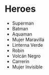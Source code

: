# Heroes

* Superman
* Batman
* Aquaman
* Mujer Maravilla
* Linterna Verde
* Robin
* Volcán Negro
* Carrerin
* Mujer Invisible

